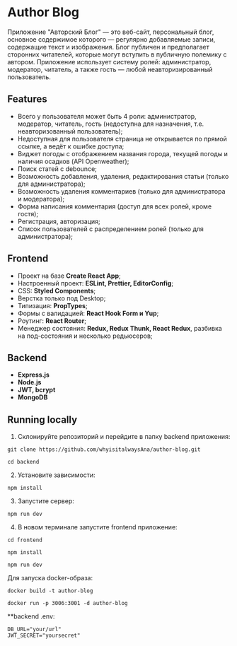 # Author Blog

Приложение "Авторский Блог" — это веб-сайт, персональный блог, основное содержимое которого — регулярно добавляемые записи, содержащие текст и изображения. Блог публичен и предполагает сторонних читателей, которые могут вступить в публичную полемику с автором. Приложение использует систему ролей: администратор, модератор, читатель, а также гость — любой неавторизированный пользователь.

## Features

- Всего у пользователя может быть 4 роли: администратор, модератор, читатель, гость (недоступна для назначения, т.е. неавторизованный пользователь);
- Недоступная для пользователя страница не открывается по прямой ссылке, а ведёт к ошибке доступа;
- Виджет погоды с отображением названия города, текущей погоды и наличия осадков (API Openweather);
- Поиск статей с debounce;
- Возможность добавления, удаления, редактирования статьи (только для администратора);
- Возможность удаления комментариев (только для администратора и модератора);
- Форма написания комментария (доступ для всех ролей, кроме гостя);
- Регистрация, авторизация;
- Список пользователей с распределением ролей (только для администратора);

## Frontend

- Проект на базе **Create React App**;
- Настроенный проект: **ESLint, Prettier, EditorConfig**;
- CSS: **Styled Components**;
- Верстка только под Desktop;
- Типизация: **PropTypes**;
- Формы с валидацией: **React Hook Form и Yup**;
- Роутинг: **React Router**;
- Менеджер состояния: **Redux, Redux Thunk, React Redux**, разбивка на под-состояния и несколько редьюсеров;

## Backend

- **Express.js**
- **Node.js**
- **JWT, bcrypt**
- **MongoDB**

## Running locally

1. Склонируйте репозиторий и перейдите в папку backend приложения:
```
git clone https://github.com/whyisitalwaysAna/author-blog.git

cd backend
```

2. Установите зависимости:
```
npm install
```

3. Запустите сервер:

```
npm run dev
```

4. В новом терминале запустите frontend приложение:
```
cd frontend

npm install

npm run dev
```

Для запуска docker-образа:

```
docker build -t author-blog

docker run -p 3006:3001 -d author-blog
```

**backend .env:
```
DB_URL="your/url"
JWT_SECRET="yoursecret"
```
